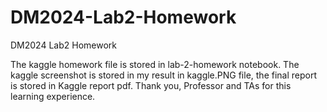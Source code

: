 # DM2024-Lab2-Homework
DM2024 Lab2 Homework

The kaggle homework file is stored in lab-2-homework notebook. The kaggle screenshot is stored in my result in kaggle.PNG file, the final report is stored in Kaggle report pdf. Thank you, Professor and TAs for this learning experience.  